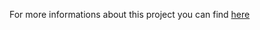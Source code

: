 For more informations about this project you can find [here](https://github.com/giangr21/FindYourChange) 
